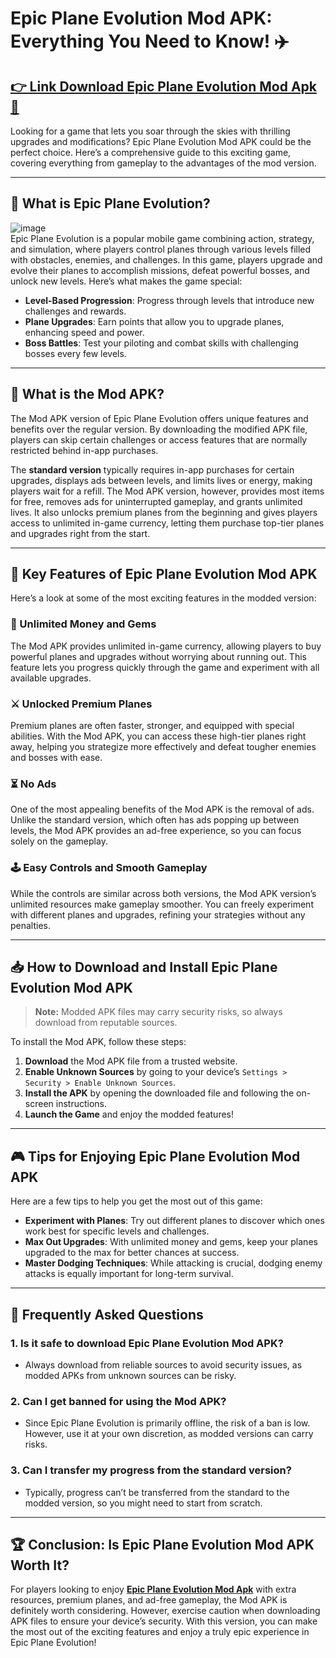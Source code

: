 # Epic Plane Evolution Mod APK: Everything You Need to Know! ✈️

## [👉 Link Download Epic Plane Evolution Mod Apk 💾](https://gvfu.short.gy/epic-plane-evolution-mod-apk)

Looking for a game that lets you soar through the skies with thrilling upgrades and modifications? Epic Plane Evolution Mod APK could be the perfect choice. Here’s a comprehensive guide to this exciting game, covering everything from gameplay to the advantages of the mod version.

---

## 🌟 What is Epic Plane Evolution?
![image](https://github.com/user-attachments/assets/1279e2bf-91e2-4684-a7f9-76c0f6212193) <br>
Epic Plane Evolution is a popular mobile game combining action, strategy, and simulation, where players control planes through various levels filled with obstacles, enemies, and challenges. In this game, players upgrade and evolve their planes to accomplish missions, defeat powerful bosses, and unlock new levels. Here’s what makes the game special:

- **Level-Based Progression**: Progress through levels that introduce new challenges and rewards.
- **Plane Upgrades**: Earn points that allow you to upgrade planes, enhancing speed and power.
- **Boss Battles**: Test your piloting and combat skills with challenging bosses every few levels.

---

## 🔧 What is the Mod APK?

The Mod APK version of Epic Plane Evolution offers unique features and benefits over the regular version. By downloading the modified APK file, players can skip certain challenges or access features that are normally restricted behind in-app purchases.

The **standard version** typically requires in-app purchases for certain upgrades, displays ads between levels, and limits lives or energy, making players wait for a refill. The Mod APK version, however, provides most items for free, removes ads for uninterrupted gameplay, and grants unlimited lives. It also unlocks premium planes from the beginning and gives players access to unlimited in-game currency, letting them purchase top-tier planes and upgrades right from the start.

---

## 🚀 Key Features of Epic Plane Evolution Mod APK

Here’s a look at some of the most exciting features in the modded version:

### 💎 Unlimited Money and Gems

The Mod APK provides unlimited in-game currency, allowing players to buy powerful planes and upgrades without worrying about running out. This feature lets you progress quickly through the game and experiment with all available upgrades.

### ⚔️ Unlocked Premium Planes

Premium planes are often faster, stronger, and equipped with special abilities. With the Mod APK, you can access these high-tier planes right away, helping you strategize more effectively and defeat tougher enemies and bosses with ease.

### ⏳ No Ads

One of the most appealing benefits of the Mod APK is the removal of ads. Unlike the standard version, which often has ads popping up between levels, the Mod APK provides an ad-free experience, so you can focus solely on the gameplay.

### 🕹️ Easy Controls and Smooth Gameplay

While the controls are similar across both versions, the Mod APK version’s unlimited resources make gameplay smoother. You can freely experiment with different planes and upgrades, refining your strategies without any penalties.

---

## 📥 How to Download and Install Epic Plane Evolution Mod APK

> **Note:** Modded APK files may carry security risks, so always download from reputable sources.

To install the Mod APK, follow these steps:

1. **Download** the Mod APK file from a trusted website.
2. **Enable Unknown Sources** by going to your device’s `Settings > Security > Enable Unknown Sources`.
3. **Install the APK** by opening the downloaded file and following the on-screen instructions.
4. **Launch the Game** and enjoy the modded features!

---

## 🎮 Tips for Enjoying Epic Plane Evolution Mod APK

Here are a few tips to help you get the most out of this game:

- **Experiment with Planes**: Try out different planes to discover which ones work best for specific levels and challenges.
- **Max Out Upgrades**: With unlimited money and gems, keep your planes upgraded to the max for better chances at success.
- **Master Dodging Techniques**: While attacking is crucial, dodging enemy attacks is equally important for long-term survival.

---

## 📝 Frequently Asked Questions

### 1. Is it safe to download Epic Plane Evolution Mod APK?
   - Always download from reliable sources to avoid security issues, as modded APKs from unknown sources can be risky.

### 2. Can I get banned for using the Mod APK?
   - Since Epic Plane Evolution is primarily offline, the risk of a ban is low. However, use it at your own discretion, as modded versions can carry risks.

### 3. Can I transfer my progress from the standard version?
   - Typically, progress can’t be transferred from the standard to the modded version, so you might need to start from scratch.

---

## 🏆 Conclusion: Is Epic Plane Evolution Mod APK Worth It?

For players looking to enjoy **[Epic Plane Evolution Mod Apk](https://github.com/modcombopro/epic-plane-evolution-mod-apk/)** with extra resources, premium planes, and ad-free gameplay, the Mod APK is definitely worth considering. However, exercise caution when downloading APK files to ensure your device’s security. With this version, you can make the most out of the exciting features and enjoy a truly epic experience in Epic Plane Evolution!
